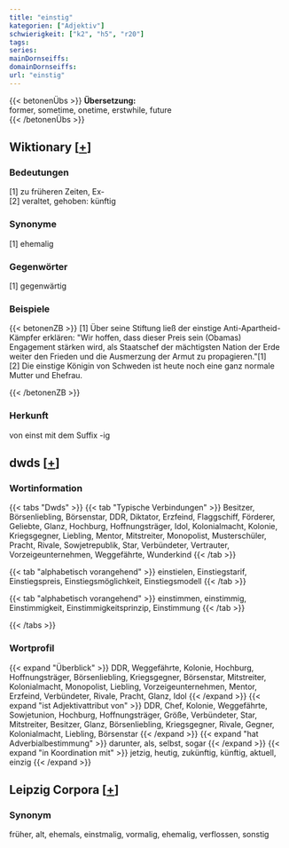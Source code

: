 ```yaml
---
title: "einstig"
kategorien: ["Adjektiv"]
schwierigkeit: ["k2", "h5", "r20"]
tags:
series:
mainDornseiffs:
domainDornseiffs:
url: "einstig"
---
```


{{< betonenÜbs >}}
**Übersetzung:**  
former, sometime, onetime, erstwhile, future  
{{< /betonenÜbs >}}

## Wiktionary [[+](https://de.wiktionary.org/wiki/einstig)]

### Bedeutungen
[1] zu früheren Zeiten, Ex-  
[2] veraltet, gehoben: künftig  

### Synonyme
[1] ehemalig  

### Gegenwörter
[1] gegenwärtig  

### Beispiele
{{< betonenZB >}}
[1] Über seine Stiftung ließ der einstige Anti-Apartheid-Kämpfer erklären: "Wir hoffen, dass dieser Preis sein (Obamas) Engagement stärken wird, als Staatschef der mächtigsten Nation der Erde weiter den Frieden und die Ausmerzung der Armut zu propagieren."[1]  
[2] Die einstige Königin von Schweden ist heute noch eine ganz normale Mutter und Ehefrau.  

{{< /betonenZB >}}
### Herkunft
von einst mit dem Suffix -ig  



## dwds [[+](https://www.dwds.de/wb/einstig)]

### Wortinformation
{{< tabs "Dwds" >}}
{{< tab "Typische Verbindungen" >}}
Besitzer, Börsenliebling, Börsenstar, DDR, Diktator, Erzfeind, Flaggschiff, Förderer, Geliebte, Glanz, Hochburg, Hoffnungsträger, Idol, Kolonialmacht, Kolonie, Kriegsgegner, Liebling, Mentor, Mitstreiter, Monopolist, Musterschüler, Pracht, Rivale, Sowjetrepublik, Star, Verbündeter, Vertrauter, Vorzeigeunternehmen, Weggefährte, Wunderkind
{{< /tab >}}

{{< tab "alphabetisch vorangehend" >}}
einstielen, Einstiegstarif, Einstiegspreis, Einstiegsmöglichkeit, Einstiegsmodell
{{< /tab >}}

{{< tab "alphabetisch vorangehend" >}}
einstimmen, einstimmig, Einstimmigkeit, Einstimmigkeitsprinzip, Einstimmung
{{< /tab >}}

{{< /tabs >}}

### Wortprofil
{{< expand "Überblick" >}} DDR, Weggefährte, Kolonie, Hochburg, Hoffnungsträger, Börsenliebling, Kriegsgegner, Börsenstar, Mitstreiter, Kolonialmacht, Monopolist, Liebling, Vorzeigeunternehmen, Mentor, Erzfeind, Verbündeter, Rivale, Pracht, Glanz, Idol {{< /expand >}}
{{< expand "ist Adjektivattribut von" >}} DDR, Chef, Kolonie, Weggefährte, Sowjetunion, Hochburg, Hoffnungsträger, Größe, Verbündeter, Star, Mitstreiter, Besitzer, Glanz, Börsenliebling, Kriegsgegner, Rivale, Gegner, Kolonialmacht, Liebling, Börsenstar {{< /expand >}}
{{< expand "hat Adverbialbestimmung" >}} darunter, als, selbst, sogar {{< /expand >}}
{{< expand "in Koordination mit" >}} jetzig, heutig, zukünftig, künftig, aktuell, einzig {{< /expand >}}

## Leipzig Corpora [[+](https://corpora.uni-leipzig.de/en/res?word=einstig&corpusId=deu_newscrawl-public_2018)]


### Synonym
früher, alt, ehemals, einstmalig, vormalig, ehemalig, verflossen, sonstig

